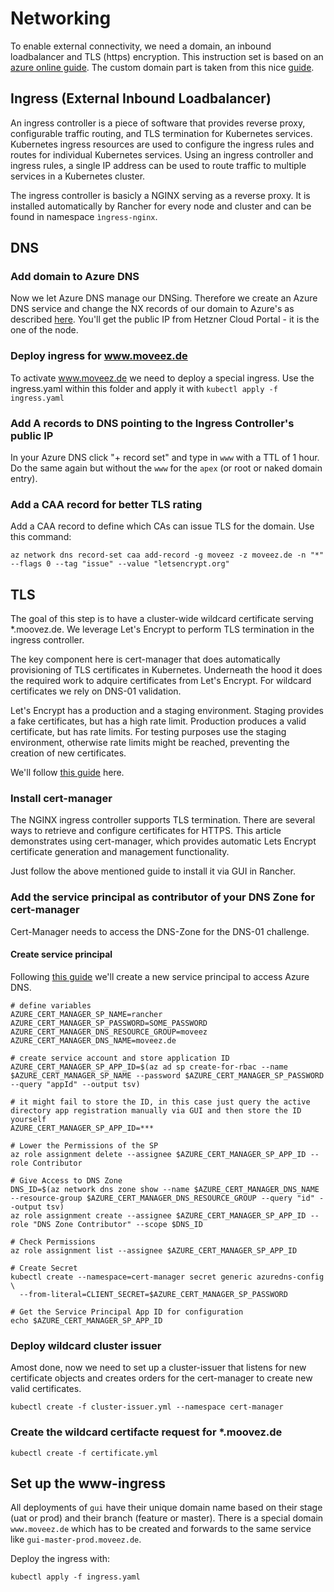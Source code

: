 # Networking
To enable external connectivity, we need a domain, an inbound loadbalancer and TLS (https) encryption.
This instruction set is based on an [azure online guide](https://docs.microsoft.com/de-de/azure/aks/ingress-tls). The custom domain part is taken from this nice [guide](https://github.com/fbeltrao/aks-letsencrypt).

## Ingress (External Inbound Loadbalancer)
An ingress controller is a piece of software that provides reverse proxy, configurable traffic routing, and TLS termination for Kubernetes services. Kubernetes ingress resources are used to configure the ingress rules and routes for individual Kubernetes services. Using an ingress controller and ingress rules, a single IP address can be used to route traffic to multiple services in a Kubernetes cluster.

The ingress controller is basicly a NGINX serving as a reverse proxy. It is installed automatically by Rancher for every node and cluster and can be found in namespace `ìngress-nginx`.

## DNS
### Add domain to Azure DNS
Now we let Azure DNS manage our DNSing. Therefore we create an Azure DNS service and change the NX records of our domain to Azure's as described [here](http://www.reimling.eu/2018/01/einrichtung-und-konfiguration-von-azure-dns/). You'll get the public IP from Hetzner Cloud Portal - it is the one of the node.

### Deploy ingress for www.moveez.de
To activate www.moveez.de we need to deploy a special ingress. Use the ingress.yaml within this folder and apply it with `kubectl apply -f ingress.yaml`

### Add A records to DNS pointing to the Ingress Controller's public IP
In your Azure DNS click "+ record set" and type in `www` with a TTL of 1 hour. Do the same again but without the `www` for the `apex` (or root or naked domain entry).

### Add a CAA record for better TLS rating
Add a CAA record to define which CAs can issue TLS for the domain. Use this command:
```
az network dns record-set caa add-record -g moveez -z moveez.de -n "*" --flags 0 --tag "issue" --value "letsencrypt.org"
```

## TLS
The goal of this step is to have a cluster-wide wildcard certificate serving *.moovez.de. We leverage Let's Encrypt to perform TLS termination in the ingress controller.

The key component here is cert-manager that does automatically provisioning of TLS certificates in Kubernetes. Underneath the hood it does the required work to adquire certificates from Let's Encrypt. For wildcard certificates we rely on DNS-01 validation.

Let's Encrypt has a production and a staging environment. Staging provides a fake certificates, but has a high rate limit. Production produces a valid certificate, but has rate limits. For testing purposes use the staging environment, otherwise rate limits might be reached, preventing the creation of new certificates.

We'll follow [this guide](https://www.idealcoders.com/posts/rancher/2018/06/rancher-2-x-and-lets-encrypt-with-cert-manager-and-nginx-ingress/) here.

### Install cert-manager
The NGINX ingress controller supports TLS termination. There are several ways to retrieve and configure certificates for HTTPS. This article demonstrates using cert-manager, which provides automatic Lets Encrypt certificate generation and management functionality.

Just follow the above mentioned guide to install it via GUI in Rancher.

### Add the service principal as contributor of your DNS Zone for cert-manager
Cert-Manager needs to access the DNS-Zone for the DNS-01 challenge.

#### Create service principal
Following [this guide](https://docs.cert-manager.io/en/latest/tasks/issuers/setup-acme/dns01/azuredns.html) we'll create a new service principal to access Azure DNS.

```
# define variables
AZURE_CERT_MANAGER_SP_NAME=rancher
AZURE_CERT_MANAGER_SP_PASSWORD=SOME_PASSWORD
AZURE_CERT_MANAGER_DNS_RESOURCE_GROUP=moveez
AZURE_CERT_MANAGER_DNS_NAME=moveez.de

# create service account and store application ID
AZURE_CERT_MANAGER_SP_APP_ID=$(az ad sp create-for-rbac --name $AZURE_CERT_MANAGER_SP_NAME --password $AZURE_CERT_MANAGER_SP_PASSWORD --query "appId" --output tsv)

# it might fail to store the ID, in this case just query the active directory app registration manually via GUI and then store the ID yourself
AZURE_CERT_MANAGER_SP_APP_ID=***

# Lower the Permissions of the SP
az role assignment delete --assignee $AZURE_CERT_MANAGER_SP_APP_ID --role Contributor

# Give Access to DNS Zone
DNS_ID=$(az network dns zone show --name $AZURE_CERT_MANAGER_DNS_NAME --resource-group $AZURE_CERT_MANAGER_DNS_RESOURCE_GROUP --query "id" --output tsv)
az role assignment create --assignee $AZURE_CERT_MANAGER_SP_APP_ID --role "DNS Zone Contributor" --scope $DNS_ID

# Check Permissions
az role assignment list --assignee $AZURE_CERT_MANAGER_SP_APP_ID

# Create Secret
kubectl create --namespace=cert-manager secret generic azuredns-config \
  --from-literal=CLIENT_SECRET=$AZURE_CERT_MANAGER_SP_PASSWORD

# Get the Service Principal App ID for configuration
echo $AZURE_CERT_MANAGER_SP_APP_ID
```

### Deploy wildcard cluster issuer
Amost done, now we need to set up a cluster-issuer that listens for new certificate objects and creates orders for the cert-manager to create new valid certificates.
```
kubectl create -f cluster-issuer.yml --namespace cert-manager
```

### Create the wildcard certifacte request for *.moovez.de
```
kubectl create -f certificate.yml
```

## Set up the www-ingress
All deployments of `gui` have their unique domain name based on their stage (uat or prod) and their branch (feature or master). There is a special domain `www.moveez.de` which has to be created and forwards to the same service like `gui-master-prod.moveez.de`.

Deploy the ingress with:
```
kubectl apply -f ingress.yaml
```